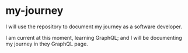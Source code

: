 # my-journey

I will use the repository to document my journey as a software developer.

I am current at this moment, learning GraphQL; and I will be documenting my journey in they GraphQL page.
